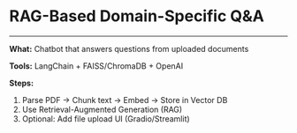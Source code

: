 # RAG-Based Domain-Specific Q&A

-----
**What:** Chatbot that answers questions from uploaded documents

**Tools:** LangChain + FAISS/ChromaDB + OpenAI

**Steps:**
1. Parse PDF → Chunk text → Embed → Store in Vector DB
2. Use Retrieval-Augmented Generation (RAG)
3. Optional: Add file upload UI (Gradio/Streamlit)


